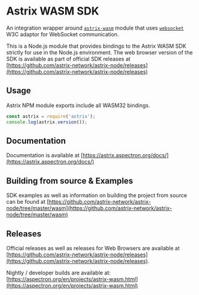 # Astrix WASM SDK

An integration wrapper around [`astrix-wasm`](https://www.npmjs.com/package/astrix-wasm) module that uses [`websocket`](https://www.npmjs.com/package/websocket) W3C adaptor for WebSocket communication.

This is a Node.js module that provides bindings to the Astrix WASM SDK strictly for use in the Node.js environment. The web browser version of the SDK is available as part of official SDK releases at [https://github.com/astrix-network/astrix-node/releases](https://github.com/astrix-network/astrix-node/releases)

## Usage

Astrix NPM module exports include all WASM32 bindings.
```javascript
const astrix = require('astrix');
console.log(astrix.version());
```

## Documentation

Documentation is available at [https://astrix.aspectron.org/docs/](https://astrix.aspectron.org/docs/)


## Building from source & Examples

SDK examples as well as information on building the project from source can be found at [https://github.com/astrix-network/astrix-node/tree/master/wasm](https://github.com/astrix-network/astrix-node/tree/master/wasm)

## Releases

Official releases as well as releases for Web Browsers are available at [https://github.com/astrix-network/astrix-node/releases](https://github.com/astrix-network/astrix-node/releases).

Nightly / developer builds are available at: [https://aspectron.org/en/projects/astrix-wasm.html](https://aspectron.org/en/projects/astrix-wasm.html)

